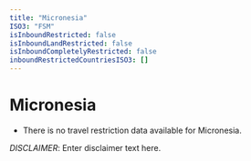 ```yaml
---
title: "Micronesia"
ISO3: "FSM"
isInboundRestricted: false
isInboundLandRestricted: false
isInboundCompletelyRestricted: false
inboundRestrictedCountriesISO3: []
---
```


# Micronesia

* There is no travel restriction data available for Micronesia.

*DISCLAIMER*: Enter disclaimer text here.

